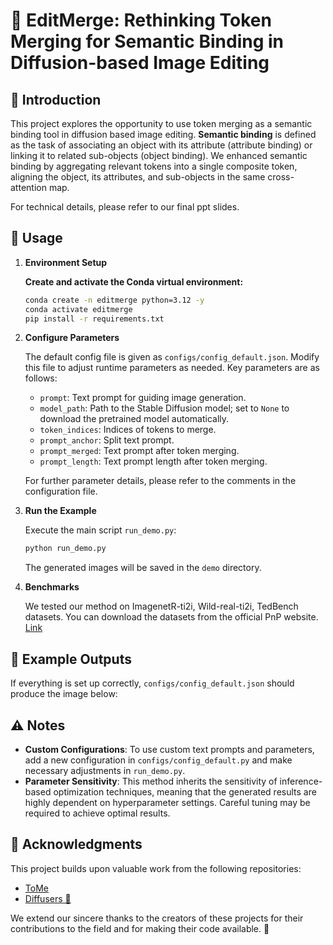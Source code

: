 
# 🌟 EditMerge: Rethinking Token Merging for Semantic Binding in Diffusion-based Image Editing

<!-- <img src="pics/teaser.png" width="1000"> -->

## 📑 Introduction

This project explores the opportunity to use token merging as a semantic binding tool in diffusion based image editing. **Semantic binding** is defined as the task of associating an object with its attribute (attribute binding) or linking it to related sub-objects (object binding). We enhanced semantic binding by aggregating relevant tokens into a single composite token, aligning the object, its attributes, and sub-objects in the same cross-attention map.

For technical details, please refer to our final ppt slides.

## 🚀 Usage

1. **Environment Setup**

   **Create and activate the Conda virtual environment:**

   ```bash
   conda create -n editmerge python=3.12 -y
   conda activate editmerge
   pip install -r requirements.txt
   ```

2. **Configure Parameters**

   The default config file is given as `configs/config_default.json`. Modify this file to adjust runtime parameters as needed. Key parameters are as follows:

   - `prompt`: Text prompt for guiding image generation.
   - `model_path`: Path to the Stable Diffusion model; set to `None` to download the pretrained model automatically.
   - `token_indices`: Indices of tokens to merge.
   - `prompt_anchor`: Split text prompt.
   - `prompt_merged`: Text prompt after token merging.
   - `prompt_length`: Text prompt length after token merging.

   <!-- - `fpe_ratio`:  -->
   
   For further parameter details, please refer to the comments in the configuration file.

3. **Run the Example**

   Execute the main script `run_demo.py`:

   ```bash
   python run_demo.py
   ```

   The generated images will be saved in the `demo` directory.

4. **Benchmarks**

   We tested our method on ImagenetR-ti2i, Wild-real-ti2i, TedBench datasets. You can download the datasets from the official PnP website. [Link](https://github.com/MichalGeyer/plug-and-play)

   <!-- Steps to run a benchmark are as follows
   - `aaa` -->

## 📸 Example Outputs

If everything is set up correctly, `configs/config_default.json` should produce the image below:

<!-- <img src="pics\demo.png" width="1000"> -->

## ⚠️ Notes

- **Custom Configurations**: To use custom text prompts and parameters, add a new configuration in `configs/config_default.py` and make necessary adjustments in `run_demo.py`.
- **Parameter Sensitivity**: This method inherits the sensitivity of inference-based optimization techniques, meaning that the generated results are highly dependent on hyperparameter settings. Careful tuning may be required to achieve optimal results.

## 🙏 Acknowledgments

This project builds upon valuable work from the following repositories:

- [ToMe](https://github.com/hutaihang/ToMe) 
- [Diffusers 🤗](https://github.com/huggingface/diffusers) 

We extend our sincere thanks to the creators of these projects for their contributions to the field and for making their code available. 🙌

